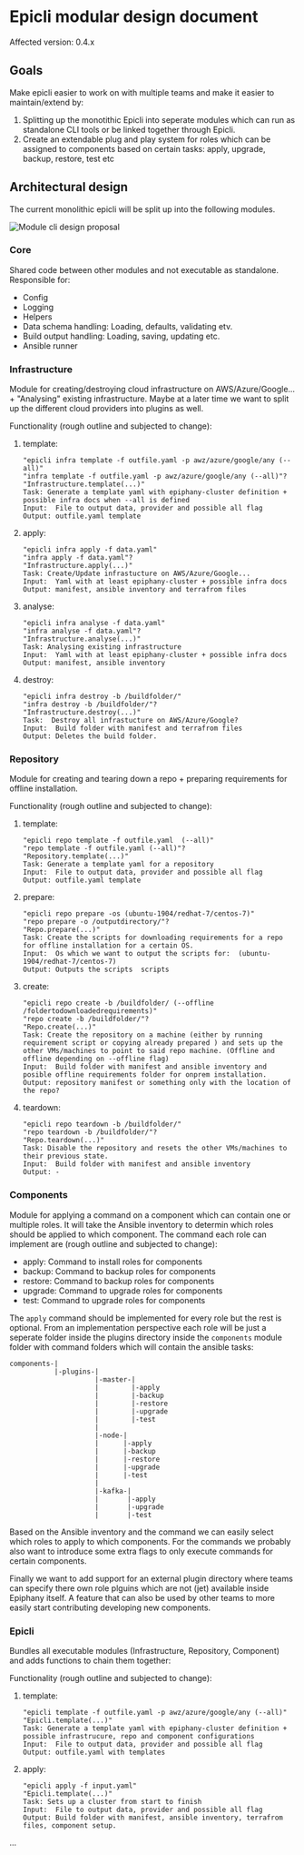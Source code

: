 # Epicli modular design document

Affected version: 0.4.x

## Goals

Make epicli easier to work on with multiple teams and make it easier to maintain/extend by:

1. Splitting up the monotithic Epicli into seperate modules which can run as standalone CLI tools or be linked together through Epicli.
2. Create an extendable plug and play system for roles which can be assigned to components based on certain tasks: apply, upgrade, backup, restore, test etc

## Architectural design

The current monolithic epicli will be split up into the following modules.

![Module cli design proposal](modular-cli.png)

### Core

Shared code between other modules and not executable as standalone. Responsible for:

- Config
- Logging
- Helpers
- Data schema handling: Loading, defaults, validating etv.
- Build output handling: Loading, saving, updating etc.
- Ansible runner

### Infrastructure

Module for creating/destroying cloud infrastructure on AWS/Azure/Google... + "Analysing" existing infrastructure. Maybe at a later time we want to split up the different cloud providers into plugins as well.

Functionality (rough outline and subjected to change):

1. template:
    ```
    "epicli infra template -f outfile.yaml -p awz/azure/google/any (--all)"
    "infra template -f outfile.yaml -p awz/azure/google/any (--all)"?
    "Infrastructure.template(...)"
    Task: Generate a template yaml with epiphany-cluster definition + possible infra docs when --all is defined
    Input:  File to output data, provider and possible all flag
    Output: outfile.yaml template
    ```
2. apply:
    ```
    "epicli infra apply -f data.yaml"
    "infra apply -f data.yaml"?
    "Infrastructure.apply(...)"
    Task: Create/Update infrastucture on AWS/Azure/Google...
    Input:  Yaml with at least epiphany-cluster + possible infra docs
    Output: manifest, ansible inventory and terrafrom files
    ```
3. analyse:
    ```
    "epicli infra analyse -f data.yaml"
    "infra analyse -f data.yaml"?
    "Infrastructure.analyse(...)"
    Task: Analysing existing infrastructure
    Input:  Yaml with at least epiphany-cluster + possible infra docs
    Output: manifest, ansible inventory
    ```
4. destroy:
    ```
    "epicli infra destroy -b /buildfolder/"
    "infra destroy -b /buildfolder/"?
    "Infrastructure.destroy(...)"
    Task:  Destroy all infrastucture on AWS/Azure/Google?
    Input:  Build folder with manifest and terrafrom files
    Output: Deletes the build folder.
    ```

### Repository

Module for creating and tearing down a repo + preparing requirements for offline installation.

Functionality (rough outline and subjected to change):

1. template:
    ```
    "epicli repo template -f outfile.yaml  (--all)"
    "repo template -f outfile.yaml (--all)"?
    "Repository.template(...)"
    Task: Generate a template yaml for a repository
    Input:  File to output data, provider and possible all flag
    Output: outfile.yaml template
    ```
2. prepare:
    ```
    "epicli repo prepare -os (ubuntu-1904/redhat-7/centos-7)"
    "repo prepare -o /outputdirectory/"?
    "Repo.prepare(...)"
    Task: Create the scripts for downloading requirements for a repo for offline installation for a certain OS.
    Input:  Os which we want to output the scripts for:  (ubuntu-1904/redhat-7/centos-7)
    Output: Outputs the scripts  scripts
    ```
3. create:
    ```
    "epicli repo create -b /buildfolder/ (--offline /foldertodownloadedrequirements)"
    "repo create -b /buildfolder/"?
    "Repo.create(...)"
    Task: Create the repository on a machine (either by running requirement script or copying already prepared ) and sets up the other VMs/machines to point to said repo machine. (Offline and offline depending on --offline flag)
    Input:  Build folder with manifest and ansible inventory and posible offline requirements folder for onprem installation.
    Output: repository manifest or something only with the location of the repo?
    ```
4. teardown:
    ```
    "epicli repo teardown -b /buildfolder/"
    "repo teardown -b /buildfolder/"?
    "Repo.teardown(...)"
    Task: Disable the repository and resets the other VMs/machines to their previous state.
    Input:  Build folder with manifest and ansible inventory
    Output: -
    ```

### Components

Module for applying a command on a component which can contain one or multiple roles. It will take the Ansible inventory to determin which roles should be applied to which component. The command each role can implement are (rough outline and subjected to change):

- apply: Command to install roles for components
- backup: Command to backup roles for components
- restore: Command to backup roles for components
- upgrade: Command to upgrade roles for components
- test: Command to upgrade roles for components

The `apply` command should be implemented for every role but the rest is optional. From an implementation perspective each role will be just a seperate folder inside the plugins directory inside the `components` module folder with command folders which will contain the ansible tasks:

```
components-|
           |-plugins-|
                     |-master-|
                     |        |-apply
                     |        |-backup
                     |        |-restore
                     |        |-upgrade
                     |        |-test
                     |
                     |-node-|
                     |      |-apply
                     |      |-backup
                     |      |-restore
                     |      |-upgrade
                     |      |-test
                     |
                     |-kafka-|
                     |       |-apply
                     |       |-upgrade
                     |       |-test
```

Based on the Ansible inventory and the command we can easily select which roles to apply to which components. For the commands we probably also want to introduce some extra flags to only execute commands for certain components.

Finally we want to add support for an external plugin directory where teams can specify there own role plguins which are not (jet) available inside Epiphany itself. A feature that can also be used by other teams to more easily start contributing developing new components.

### Epicli

Bundles all executable modules (Infrastructure, Repository, Component) and adds functions to chain them together:

Functionality (rough outline and subjected to change):

1. template:
    ```
    "epicli template -f outfile.yaml -p awz/azure/google/any (--all)"
    "Epicli.template(...)"
    Task: Generate a template yaml with epiphany-cluster definition + possible infrastrucure, repo and component configurations
    Input:  File to output data, provider and possible all flag
    Output: outfile.yaml with templates
    ```
2. apply:
    ```
    "epicli apply -f input.yaml"
    "Epicli.template(...)"
    Task: Sets up a cluster from start to finish
    Input:  File to output data, provider and possible all flag
    Output: Build folder with manifest, ansible inventory, terrafrom files, component setup.
    ```

...
